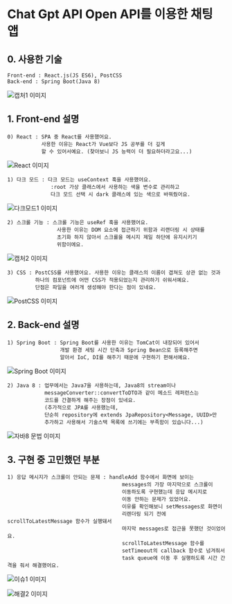 # Chat Gpt API Open API를 이용한 채팅 앱

## 0. 사용한 기술

    Front-end : React.js(JS ES6), PostCSS
    Back-end : Spring Boot(Java 8)

![캡처1 이미지](./readme-img/캡처.png)


## 1. Front-end 설명

    0) React : SPA 중 React를 사용했어요. 
               사용한 이유는 React가 Vue보다 JS 공부를 더 깊게
               할 수 있어서예요. (찾아보니 JS 능력이 더 필요하더라고요...)

![React 이미지](./readme-img/React_이미지.png)              

    1) 다크 모드 : 다크 모드는 useContext 훅을 사용했어요.
                  :root 가상 클래스에서 사용하는 색을 변수로 관리하고 
                  다크 모드 선택 시 dark 클래스에 있는 색으로 바꿔줬어요. 

![다크모드1 이미지](./readme-img/다크모드1.png)

    2) 스크롤 기능 : 스크롤 기능은 useRef 훅을 사용했어요.
                    사용한 이유는 DOM 요소에 접근하기 위함과 리랜더링 시 상태를 
                    초기화 하지 않아서 스크롤을 메시지 제일 하단에 유지시키기 
                    위함이에요. 

![캡처2 이미지](./readme-img/캡처2.png)

    3) CSS : PostCSS를 사용했어요. 사용한 이유는 클래스의 이름이 겹쳐도 상관 없는 것과
             하나의 컴포넌트에 어떤 CSS가 적용되었는지 관리하기 쉬워서예요.
             단점은 파일을 여러개 생성해야 한다는 점이 있네요.

![PostCSS 이미지](./readme-img/PostCSS.png)

## 2. Back-end 설명

    1) Spring Boot : Spring Boot를 사용한 이유는 TomCat이 내장되어 있어서
                     개발 환경 세팅 시간 단축과 Spring Bean으로 등록해주면 
                     알아서 IoC, DI를 해주기 때문에 구현하기 편해서예요. 
                     
![Spring Boot 이미지](./readme-img/Spring_boot.png)

    2) Java 8 : 업무에서는 Java7을 사용하는데, Java8의 stream이나 
                messageConverter::convertToDTO과 같이 메소드 레퍼런스는 
                코드를 간결하게 해주는 장점이 있네요.
                (추가적으로 JPA를 사용했는데, 
                단순히 repository에 extends JpaRepository<Message, UUID>만 
                추가하고 사용해서 기술스택 목록에 쓰기에는 부족함이 있습니다...)

![자바8 문법 이미지](./readme-img/Java8_문법.png)

## 3. 구현 중 고민했던 부분
    1) 응답 메시지가 스크롤이 안되는 문제 : handleAdd 함수에서 화면에 보이는 
                                         messages의 가장 마지막으로 스크롤이 
                                         이동하도록 구현했는데 응답 메시지로 
                                         이동 안하는 문제가 있었어요.
                                         이유를 확인해보니 setMessages로 화면이 
                                         리렌더링 되기 전에 scrollToLatestMessage 함수가 실행돼서 
                                         마지막 messages로 접근을 못했던 것이었어요. 
                                         scrollToLatestMessage 함수를
                                         setTimeout의 callback 함수로 넘겨줘서 
                                         task queue에 이동 후 실행하도록 시간 간격을 줘서 해결했어요.


![이슈1 이미지](./readme-img/이슈1.png)

![해결2 이미지](./readme-img/해결2.png)



